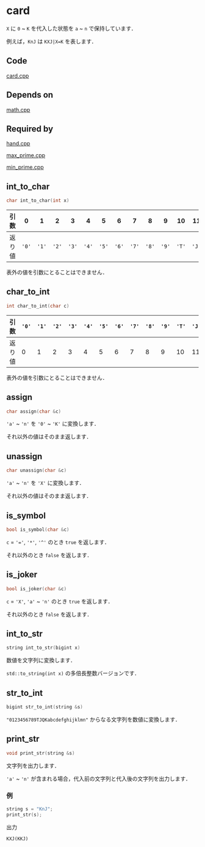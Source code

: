 # card

`X` に `0` ~ `K` を代入した状態を `a` ~ `n` で保持しています．

例えば，`KnJ` は `KXJ|X=K` を表します．

## Code

[card.cpp](https://github.com/yasunori0528/cpp_library/blob/main/library/primeqk/card.cpp)

## Depends on

[math.cpp](https://github.com/yasunori0528/cpp_library/blob/main/library/primeqk/math.cpp
)

## Required by

[hand.cpp](https://github.com/yasunori0528/cpp_library/blob/main/library/primeqk/hand.cpp
)

[max_prime.cpp](https://github.com/yasunori0528/cpp_library/blob/main/library/primeqk/max_prime.cpp
)

[min_prime.cpp](https://github.com/yasunori0528/cpp_library/blob/main/library/primeqk/min_prime.cpp
)

## int_to_char

```cpp
char int_to_char(int x)
```

|引数|0|1|2|3|4|5|6|7|8|9|10|11|12|13|14|
|-|-|-|-|-|-|-|-|-|-|-|-|-|-|-|-|
|返り値|`'0'`|`'1'`|`'2'`|`'3'`|`'4'`|`'5'`|`'6'`|`'7'`|`'8'`|`'9'`|`'T'`|`'J'`|`'Q'`|`'K'`|`'X'`|

表外の値を引数にとることはできません．

## char_to_int

```cpp
int char_to_int(char c)
```

|引数|`'0'`|`'1'`|`'2'`|`'3'`|`'4'`|`'5'`|`'6'`|`'7'`|`'8'`|`'9'`|`'T'`|`'J'`|`'Q'`|`'K'`|`'X'`|
|-|-|-|-|-|-|-|-|-|-|-|-|-|-|-|-|
|返り値|0|1|2|3|4|5|6|7|8|9|10|11|12|13|14|

表外の値を引数にとることはできません．

## assign

```cpp
char assign(char &c)
```

`'a'` ~ `'n'` を `'0'` ~ `'K'` に変換します．

それ以外の値はそのまま返します．

## unassign

```cpp
char unassign(char &c)
```

`'a'` ~ `'n'` を `'X'` に変換します．

それ以外の値はそのまま返します．

## is_symbol

```cpp
bool is_symbol(char &c)
```

`c` = `'='`, `'*'`, `'^'` のとき `true` を返します．

それ以外のとき `false` を返します．

## is_joker

```cpp
bool is_joker(char &c)
```

`c` = `'X'`, `'a'` ~ `'n'` のとき `true` を返します．

それ以外のとき `false` を返します．

## int_to_str

```cpp
string int_to_str(bigint x)
```

数値を文字列に変換します．

`std::to_string(int x)` の多倍長整数バージョンです．

## str_to_int

```cpp
bigint str_to_int(string &s)
```

`"0123456789TJQKabcdefghijklmn"` からなる文字列を数値に変換します．

## print_str

```cpp
void print_str(string &s)
```

文字列を出力します．

`'a'` ~ `'n'` が含まれる場合，代入前の文字列と代入後の文字列を出力します．

### 例

```cpp
string s = "KnJ";
print_str(s);
```

出力

```
KXJ(KKJ)
```
